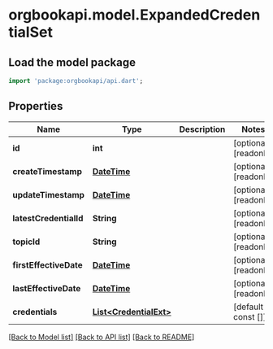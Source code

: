 # orgbookapi.model.ExpandedCredentialSet

## Load the model package
```dart
import 'package:orgbookapi/api.dart';
```

## Properties
Name | Type | Description | Notes
------------ | ------------- | ------------- | -------------
**id** | **int** |  | [optional] [readonly] 
**createTimestamp** | [**DateTime**](DateTime.md) |  | [optional] [readonly] 
**updateTimestamp** | [**DateTime**](DateTime.md) |  | [optional] [readonly] 
**latestCredentialId** | **String** |  | [optional] [readonly] 
**topicId** | **String** |  | [optional] [readonly] 
**firstEffectiveDate** | [**DateTime**](DateTime.md) |  | [optional] [readonly] 
**lastEffectiveDate** | [**DateTime**](DateTime.md) |  | [optional] [readonly] 
**credentials** | [**List&lt;CredentialExt&gt;**](CredentialExt.md) |  | [default to const []]

[[Back to Model list]](../README.md#documentation-for-models) [[Back to API list]](../README.md#documentation-for-api-endpoints) [[Back to README]](../README.md)


